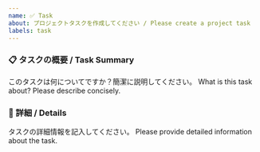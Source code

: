 ```yaml
---
name: ✅ Task
about: プロジェクトタスクを作成してください / Please create a project task
labels: task
---
```


### 📋 タスクの概要 / Task Summary

このタスクは何についてですか？簡潔に説明してください。
What is this task about? Please describe concisely.

### 📝 詳細 / Details

タスクの詳細情報を記入してください。
Please provide detailed information about the task.
